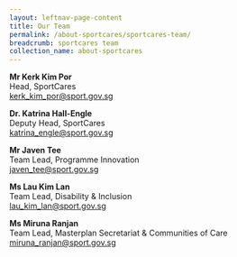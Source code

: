 ```yaml
---
layout: leftnav-page-content
title: Our Team
permalink: /about-sportcares/sportcares-team/
breadcrumb: sportcares team
collection_name: about-sportcares
---
```


<B>Mr Kerk Kim Por</B>
<BR>Head, SportCares 
<BR><kerk_kim_por@sport.gov.sg>

<B>Dr. Katrina Hall-Engle</B>
<BR>Deputy Head, SportCares 
<BR><katrina_engle@sport.gov.sg>

<B>Mr Javen Tee</B>
<BR>Team Lead, Programme Innovation 
<BR><javen_tee@sport.gov.sg>

<B>Ms Lau Kim Lan</B>
<BR>Team Lead, Disability & Inclusion 
<BR><lau_kim_lan@sport.gov.sg>

<B>Ms Miruna Ranjan</B>
<BR>Team Lead, Masterplan Secretariat & Communities of Care 
<BR><miruna_ranjan@sport.gov.sg>
